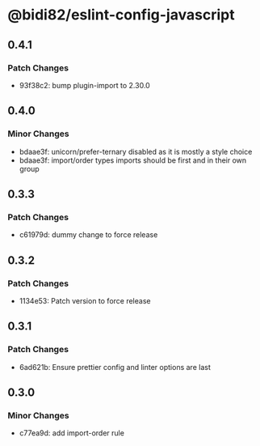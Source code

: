 # @bidi82/eslint-config-javascript

## 0.4.1

### Patch Changes

- 93f38c2: bump plugin-import to 2.30.0

## 0.4.0

### Minor Changes

- bdaae3f: unicorn/prefer-ternary disabled as it is mostly a style choice
- bdaae3f: import/order types imports should be first and in their own group

## 0.3.3

### Patch Changes

- c61979d: dummy change to force release

## 0.3.2

### Patch Changes

- 1134e53: Patch version to force release

## 0.3.1

### Patch Changes

- 6ad621b: Ensure prettier config and linter options are last

## 0.3.0

### Minor Changes

- c77ea9d: add import-order rule
